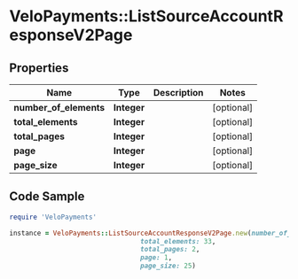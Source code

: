 # VeloPayments::ListSourceAccountResponseV2Page

## Properties

Name | Type | Description | Notes
------------ | ------------- | ------------- | -------------
**number_of_elements** | **Integer** |  | [optional] 
**total_elements** | **Integer** |  | [optional] 
**total_pages** | **Integer** |  | [optional] 
**page** | **Integer** |  | [optional] 
**page_size** | **Integer** |  | [optional] 

## Code Sample

```ruby
require 'VeloPayments'

instance = VeloPayments::ListSourceAccountResponseV2Page.new(number_of_elements: 12,
                                 total_elements: 33,
                                 total_pages: 2,
                                 page: 1,
                                 page_size: 25)
```


